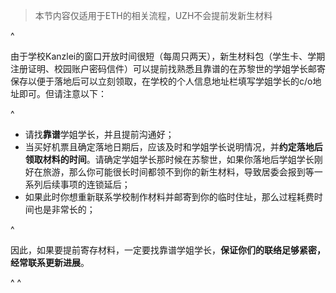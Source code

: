 > 本节内容仅适用于ETH的相关流程，UZH不会提前发新生材料

^

由于学校Kanzlei的窗口开放时间很短（每周只两天），新生材料包（学生卡、学期注册证明、校园账户密码信件）可以提前找熟悉且靠谱的在苏黎世的学姐学长邮寄保存以便于落地后可以立刻领取，在学校的个人信息地址栏填写学姐学长的c/o地址即可。但请注意以下：

^

* 请找**靠谱**学姐学长，并且提前沟通好；
* 当买好机票且确定落地日期后，应该及时和学姐学长说明情况，并**约定落地后领取材料的时间**。请确定学姐学长那时候在苏黎世，如果你落地后学姐学长刚好在旅游，那么你可能很长时间都领不到你的新生材料，导致居委会报到等一系列后续事项的连锁延后；
* 如果此时你想重新联系学校制作材料并邮寄到你的临时住址，那么过程耗费时间也是非常长的；

^

因此，如果要提前寄存材料，一定要找靠谱学姐学长，**保证你们的联络足够紧密，经常联系更新进展**。

^
^
